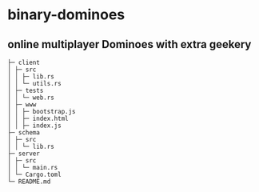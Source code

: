 # binary-dominoes
## online multiplayer Dominoes with extra geekery

```
├─ client
│ ├─ src
│ │ ├─ lib.rs 
│ │ └─ utils.rs
│ ├─ tests
│ │ └─ web.rs
│ ├─ www
│ │ ├─ bootstrap.js
│ │ ├─ index.html
│ │ ├─ index.js
├─ schema
│ ├─ src
│ │ └─ lib.rs
├─ server
│ ├─ src
│ │ └─ main.rs
│ └─ Cargo.toml
└─ README.md
```
